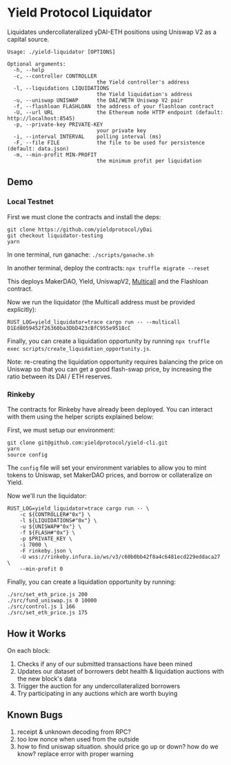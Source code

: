# Yield Protocol Liquidator

Liquidates undercollateralized yDAI-ETH positions using Uniswap V2 as a capital source.

```
Usage: ./yield-liquidator [OPTIONS]

Optional arguments:
  -h, --help
  -c, --controller CONTROLLER
                             the Yield controller's address
  -l, --liquidations LIQUIDATIONS
                             the Yield liquidation's address
  -u, --uniswap UNISWAP      the DAI/WETH Uniswap V2 pair 
  -f, --flashloan FLASHLOAN  the address of your flashloan contract
  -U, --url URL              the Ethereum node HTTP endpoint (default: http://localhost:8545)
  -p, --private-key PRIVATE-KEY
                             your private key
  -i, --interval INTERVAL    polling interval (ms)
  -F, --file FILE            the file to be used for persistence (default: data.json)
  -m, --min-profit MIN-PROFIT
                             the minimum profit per liquidation
```

## Demo

### Local Testnet

First we must clone the contracts and install the deps:

```
git clone https://github.com/yieldprotocol/yDai
git checkout liquidator-testing
yarn
```

In one terminal, run ganache: `./scripts/ganache.sh`

In another terminal, deploy the contracts: `npx truffle migrate --reset`

This deploys MakerDAO, Yield, UniswapV2, [Multicall](https://github.com/makerdao/multicall) and the Flashloan contract.

Now we run the liquidator (the Multicall address must be provided explicitly):

```
RUST_LOG=yield_liquidator=trace cargo run -- --multicall D1Ed8059452f26360ba3DbD423cBfC955e9518cC
```

Finally, you can create a liquidation opportunity by running `npx truffle exec scripts/create_liquidation_opportunity.js`.

Note: re-creating the liquidation opportunity requires balancing the price on Uniswap
so that you can get a good flash-swap price, by increasing the ratio between its DAI / ETH
reserves.

### Rinkeby

The contracts for Rinkeby have already been deployed. You can interact with them using the helper scripts explained below:

First, we must setup our environment:

```
git clone git@github.com:yieldprotocol/yield-cli.git
yarn
source config
```

The `config` file will set your environment variables to allow you to mint tokens to Uniswap, set MakerDAO prices, and borrow or collateralize on Yield.


Now we'll run the liquidator:

```
RUST_LOG=yield_liquidator=trace cargo run -- \
    -c ${CONTROLLER#"0x"} \
    -l ${LIQUIDATIONS#"0x"} \
    -u ${UNISWAP#"0x"} \
    -f ${FLASH#"0x"} \
    -p $PRIVATE_KEY \
    -i 7000 \
    -F rinkeby.json \
    -U wss://rinkeby.infura.io/ws/v3/c60b0bb42f8a4c6481ecd229eddaca27 \
    --min-profit 0
```

Finally, you can create a liquidation opportunity by running:

```
./src/set_eth_price.js 200
./src/fund_uniswap.js 0 10000
./src/control.js 1 166
./src/set_eth_price.js 175
```

## How it Works

On each block:
1. Checks if any of our submitted transactions have been mined
2. Updates our dataset of borrowers debt health & liquidation auctions with the new block's data
3. Trigger the auction for any undercollateralized borrowers
4. Try participating in any auctions which are worth buying

## Known Bugs

1. receipt & unknown decoding from RPC?
2. too low nonce when used from the outside
3. how to find uniswap situation. should price go up or down? how do we know? replace error with proper warning
